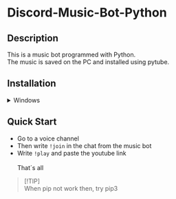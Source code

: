 # Discord-Music-Bot-Python

## Description

This is a music bot programmed with Python. <br>
The music is saved on the PC and installed using pytube.

## Installation



<details>

<summary>Windows</summary>

### Installation

Fill out the `config file` with your bot token and your chat ID. <br>
Then you can install the libraries.


```python
   pip install discord.py
   pip install pytube
   pip install yt-dlp
   pip install discord-ext-bot
   pip install asyncio
```
</details>

## Quick Start
- Go to a voice channel
- Then write `!join` in the chat from the music bot
- Write `!play` and paste the youtube link
  <br><br>
That´s all

> [!TIP]\
> When pip not work then, try pip3


